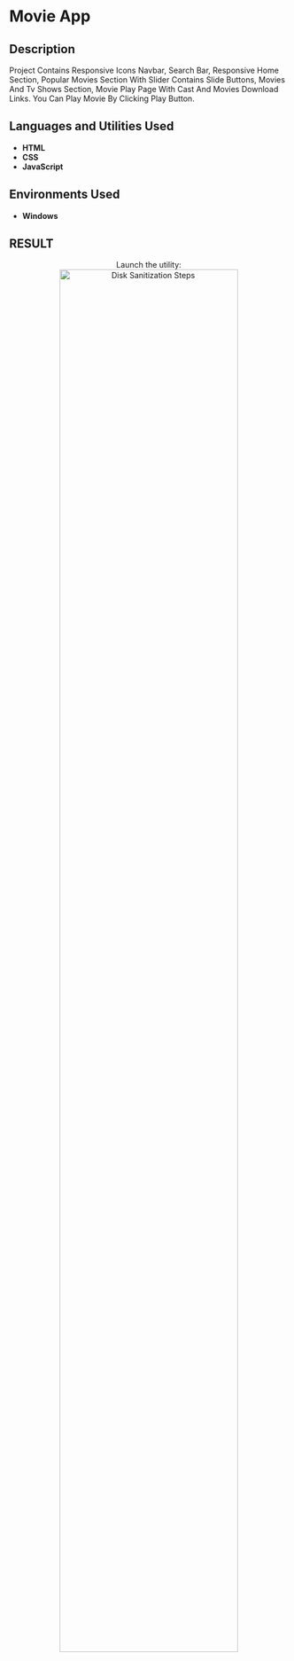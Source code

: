 <h1> Movie App </h1>

<h2>Description</h2>
Project Contains Responsive Icons Navbar, Search Bar, Responsive Home Section, Popular Movies Section With Slider Contains Slide Buttons, Movies And Tv Shows Section, Movie Play Page With Cast And Movies Download Links. You Can Play Movie By Clicking Play Button.
<br />


<h2>Languages and Utilities Used</h2>

- <b>HTML</b> 
- <b>CSS</b>
- <b>JavaScript</b>

<h2>Environments Used </h2>

- <b>Windows</b> 

<h2>RESULT</h2>

<p align="center">
Launch the utility: <br/>
<img src="https://i.imgur.com/62TgaWL.png" height="80%" width="80%" alt="Disk Sanitization Steps"/>
<br />
</p>

<!--
 ```diff
- text in red
+ text in green
! text in orange
# text in gray
@@ text in purple (and bold)@@
```
--!>
